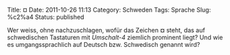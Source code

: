 Title: ¤
Date: 2011-10-26 11:13
Category: Schweden
Tags: Sprache
Slug: %c2%a4
Status: published

Wer weiss, ohne nachzuschlagen, wofür das Zeichen **¤** steht, das auf
schwedischen Tastaturen mit *Umschalt-4* ziemlich prominent liegt? Und
wie es umgangssprachlich auf Deutsch bzw. Schwedisch genannt wird?

